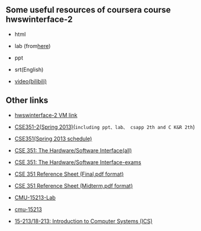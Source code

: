 ## Some useful resources of coursera course hwswinterface-2

- html

- lab (from[here](https://github.com/wangchangli/hwswinterface-002))

- ppt

- srt(English)

- [video(bilibili)](https://www.bilibili.com/video/BV1Yz4y1D7W8/)

## Other links

- [hwswinterface-2 VM link](https://spark-public.s3.amazonaws.com/hardware/VM.7z)

- [CSE351-2(Spring 2013)](https://github.com/YurieCo/CSE351-2)(`including ppt、lab、 csapp 2th and C K&R 2th`)

- [CSE351(Spring 2013 schedule)](https://courses.cs.washington.edu/courses/cse351/13sp/schedule.html)

- [CSE 351: The Hardware/Software Interface(all)](https://courses.cs.washington.edu/courses/cse351)

- [CSE 351: The Hardware/Software Interface-exams](https://courses.cs.washington.edu/courses/cse351/20su/exams/)

- [CSE 351 Reference Sheet (Final,pdf format)](https://courses.cs.washington.edu/courses/cse351/20su/exams/ref-final.pdf)

- [CSE 351 Reference Sheet (Midterm,pdf format)](https://courses.cs.washington.edu/courses/cse351/20su/exams/ref-mt.pdf)

- [CMU-15213-Lab](https://github.com/yinfredyue/CMU-15213-Lab)

- [cmu-15213](https://github.com/tinylcy/cmu-15213)

- [15-213/18-213: Introduction to Computer Systems (ICS)](http://www.cs.cmu.edu/~213/)



